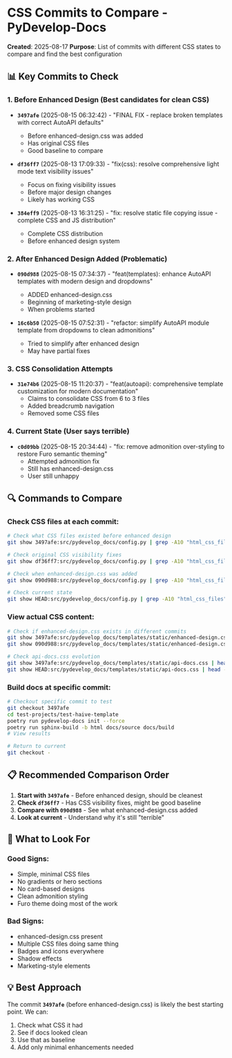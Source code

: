 # CSS Commits to Compare - PyDevelop-Docs

**Created**: 2025-08-17
**Purpose**: List of commits with different CSS states to compare and find the best configuration

## 📊 Key Commits to Check

### 1. **Before Enhanced Design** (Best candidates for clean CSS)

- **`3497afe`** (2025-08-15 06:32:42) - "FINAL FIX - replace broken templates with correct AutoAPI defaults"
  - Before enhanced-design.css was added
  - Has original CSS files
  - Good baseline to compare

- **`df36ff7`** (2025-08-13 17:09:33) - "fix(css): resolve comprehensive light mode text visibility issues"
  - Focus on fixing visibility issues
  - Before major design changes
  - Likely has working CSS

- **`384eff9`** (2025-08-13 16:31:25) - "fix: resolve static file copying issue - complete CSS and JS distribution"
  - Complete CSS distribution
  - Before enhanced design system

### 2. **After Enhanced Design Added** (Problematic)

- **`090d988`** (2025-08-15 07:34:37) - "feat(templates): enhance AutoAPI templates with modern design and dropdowns"
  - ADDED enhanced-design.css
  - Beginning of marketing-style design
  - When problems started

- **`16c6b50`** (2025-08-15 07:52:31) - "refactor: simplify AutoAPI module template from dropdowns to clean admonitions"
  - Tried to simplify after enhanced design
  - May have partial fixes

### 3. **CSS Consolidation Attempts**

- **`31e74b6`** (2025-08-15 11:20:37) - "feat(autoapi): comprehensive template customization for modern documentation"
  - Claims to consolidate CSS from 6 to 3 files
  - Added breadcrumb navigation
  - Removed some CSS files

### 4. **Current State** (User says terrible)

- **`c0d09bb`** (2025-08-15 20:34:44) - "fix: remove admonition over-styling to restore Furo semantic theming"
  - Attempted admonition fix
  - Still has enhanced-design.css
  - User still unhappy

## 🔍 Commands to Compare

### Check CSS files at each commit:

```bash
# Check what CSS files existed before enhanced design
git show 3497afe:src/pydevelop_docs/config.py | grep -A10 "html_css_files"

# Check original CSS visibility fixes
git show df36ff7:src/pydevelop_docs/config.py | grep -A10 "html_css_files"

# Check when enhanced-design.css was added
git show 090d988:src/pydevelop_docs/config.py | grep -A10 "html_css_files"

# Check current state
git show HEAD:src/pydevelop_docs/config.py | grep -A10 "html_css_files"
```

### View actual CSS content:

```bash
# Check if enhanced-design.css exists in different commits
git show 3497afe:src/pydevelop_docs/templates/static/enhanced-design.css 2>/dev/null || echo "Not found"
git show 090d988:src/pydevelop_docs/templates/static/enhanced-design.css | head -50

# Check api-docs.css evolution
git show 3497afe:src/pydevelop_docs/templates/static/api-docs.css | head -50
git show HEAD:src/pydevelop_docs/templates/static/api-docs.css | head -50
```

### Build docs at specific commit:

```bash
# Checkout specific commit to test
git checkout 3497afe
cd test-projects/test-haive-template
poetry run pydevelop-docs init --force
poetry run sphinx-build -b html docs/source docs/build
# View results

# Return to current
git checkout -
```

## 📋 Recommended Comparison Order

1. **Start with `3497afe`** - Before enhanced design, should be cleanest
2. **Check `df36ff7`** - Has CSS visibility fixes, might be good baseline
3. **Compare with `090d988`** - See what enhanced-design.css added
4. **Look at current** - Understand why it's still "terrible"

## 🎯 What to Look For

### Good Signs:

- Simple, minimal CSS files
- No gradients or hero sections
- No card-based designs
- Clean admonition styling
- Furo theme doing most of the work

### Bad Signs:

- enhanced-design.css present
- Multiple CSS files doing same thing
- Badges and icons everywhere
- Shadow effects
- Marketing-style elements

## 💡 Best Approach

The commit **`3497afe`** (before enhanced-design.css) is likely the best starting point. We can:

1. Check what CSS it had
2. See if docs looked clean
3. Use that as baseline
4. Add only minimal enhancements needed
